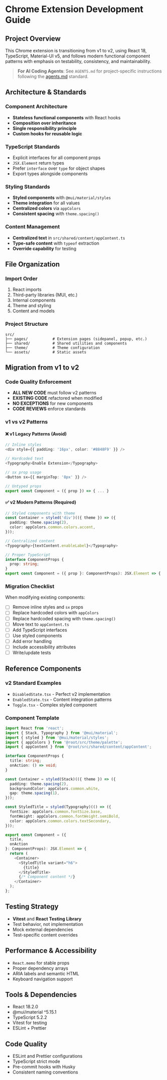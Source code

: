 # Chrome Extension Development Guide

## Project Overview
This Chrome extension is transitioning from v1 to v2, using React 18, TypeScript, Material-UI v5, and follows modern functional component patterns with emphasis on testability, consistency, and maintainability.

> **For AI Coding Agents**: See `AGENTS.md` for project-specific instructions following the [agents.md](https://agents.md/) standard.

## Architecture & Standards

### Component Architecture
- **Stateless functional components** with React hooks
- **Composition over inheritance**
- **Single responsibility principle**
- **Custom hooks for reusable logic**

### TypeScript Standards
- Explicit interfaces for all component props
- `JSX.Element` return types
- Prefer `interface` over `type` for object shapes
- Export types alongside components

### Styling Standards
- **Styled components** with `@mui/material/styles`
- **Theme integration** for all values
- **Centralized colors** via `appColors`
- **Consistent spacing** with `theme.spacing()`

### Content Management
- **Centralized text** in `src/shared/content/appContent.ts`
- **Type-safe content** with `typeof` extraction
- **Override capability** for testing

## File Organization

### Import Order
1. React imports
2. Third-party libraries (MUI, etc.)
3. Internal components
4. Theme and styling
5. Content and models

### Project Structure
```
src/
├── pages/           # Extension pages (sidepanel, popup, etc.)
├── shared/          # Shared utilities and components
├── theme/           # Theme configuration
└── assets/          # Static assets
```

## Migration from v1 to v2

### Code Quality Enforcement
- **ALL NEW CODE** must follow v2 patterns
- **EXISTING CODE** refactored when modified
- **NO EXCEPTIONS** for new components
- **CODE REVIEWS** enforce standards

### v1 vs v2 Patterns

#### ❌ v1 Legacy Patterns (Avoid)
```typescript
// Inline styles
<div style={{ padding: '16px', color: '#8848F9' }} />

// Hardcoded text
<Typography>Enable Extension</Typography>

// sx prop usage
<Button sx={{ marginTop: '8px' }} />

// Untyped props
export const Component = ({ prop }) => { ... }
```

#### ✅ v2 Modern Patterns (Required)
```typescript
// Styled components with theme
const Container = styled('div')(({ theme }) => ({
  padding: theme.spacing(2),
  color: appColors.common.colors.accent,
}));

// Centralized content
<Typography>{textContent.enableLabel}</Typography>

// Proper TypeScript
interface ComponentProps {
  prop: string;
}
export const Component = ({ prop }: ComponentProps): JSX.Element => { ... }
```

### Migration Checklist
When modifying existing components:

- [ ] Remove inline styles and `sx` props
- [ ] Replace hardcoded colors with `appColors`
- [ ] Replace hardcoded spacing with `theme.spacing()`
- [ ] Move text to `appContent.ts`
- [ ] Add TypeScript interfaces
- [ ] Use styled components
- [ ] Add error handling
- [ ] Include accessibility attributes
- [ ] Write/update tests

## Reference Components

### v2 Standard Examples
- `DisabledState.tsx` - Perfect v2 implementation
- `EnabledState.tsx` - Content integration patterns
- `Toggle.tsx` - Complex styled component

### Component Template
```typescript
import React from 'react';
import { Stack, Typography } from '@mui/material';
import { styled } from '@mui/material/styles';
import { appColors } from '@root/src/theme/palette';
import { appContent } from '@root/src/shared/content/appContent';

interface ComponentProps {
  title: string;
  onAction: () => void;
}

const Container = styled(Stack)(({ theme }) => ({
  padding: theme.spacing(2),
  backgroundColor: appColors.common.white,
  gap: theme.spacing(1),
}));

const StyledTitle = styled(Typography)(() => ({
  fontSize: appColors.common.fontSize.base,
  fontWeight: appColors.common.fontWeight.semiBold,
  color: appColors.common.colors.textSecondary,
}));

export const Component = ({ 
  title, 
  onAction 
}: ComponentProps): JSX.Element => {
  return (
    <Container>
      <StyledTitle variant="h6">
        {title}
      </StyledTitle>
      {/* Component content */}
    </Container>
  );
};
```

## Testing Strategy
- **Vitest** and **React Testing Library**
- Test behavior, not implementation
- Mock external dependencies
- Test-specific content overrides

## Performance & Accessibility
- `React.memo` for stable props
- Proper dependency arrays
- ARIA labels and semantic HTML
- Keyboard navigation support

## Tools & Dependencies
- React 18.2.0
- @mui/material ^5.15.1
- TypeScript 5.2.2
- Vitest for testing
- ESLint + Prettier

## Code Quality
- ESLint and Prettier configurations
- TypeScript strict mode
- Pre-commit hooks with Husky
- Consistent naming conventions

